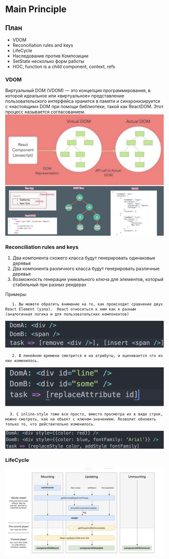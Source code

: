 #  Main Principle 

## План
 * VDOM
 * Reconciliation rules and keys
 * LifeCycle
 * Наследование против Композиции
 * SetState несколько форм работы
 * HOC, function is a child component, context, refs

 ### VDOM
 Виртуальный DOM (VDOM) — это концепция программирования, в которой идеальное или «виртуальное» представление пользовательского интерфейса хранится в памяти и синхронизируется с «настоящим» DOM при помощи библиотеки, такой как ReactDOM. Этот процесс называется согласованием.
 ![VDOM React!](images/vdom.png)
 ![VDOM React!](images/domtovdom.png)
 
### Reconciliation rules and keys
   1. Два компонента схожего класса будут генерировать одинаковые деревья
   2. Два компонента различного класса будут генерировать различные деревья
   3. Возможность генерации уникального ключа для элементов, который стабильный при разных рендерах

   Примеры:

```
   1. Вы можете обратить внимание на то, как происходит сравнение двух React Element (узла).  React относиться к ним как к разным (аналогичная логика и для пользовательских компонентов)
```
![diff elements!](images/diffElements.png)
```  
   2. В линейном времени смотрится и на атрибуты, и оценивается что из них изменилось.
```
![attributes!](images/attributes.png)
```
  3. С inline-style тоже все просто, вместо просмотра их в виде строк, можно смотреть, как на объект с ключем-значением. Позволит обновить только то, что действительно изменилось.
```
![styles!](images/styles.png)


 ### LifeCycle

 ![LifeCycle React!](images/lifecycle.png)
